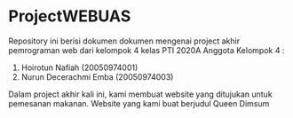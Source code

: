 # ProjectWEBUAS
Repository ini berisi dokumen dokumen mengenai project akhir pemrograman web dari kelompok 4 kelas PTI 2020A
Anggota Kelompok 4 :
1. Hoirotun Nafiah (20050974001)
2. Nurun Decerachmi Emba (20050974003)

Dalam project akhir kali ini, kami membuat website yang ditujukan untuk pemesanan makanan. Website yang kami buat berjudul Queen Dimsum 
